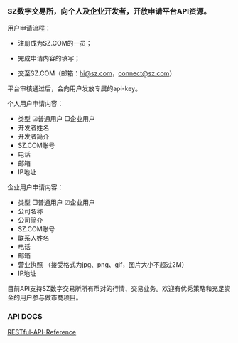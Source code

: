 ### SZ数字交易所，向个人及企业开发者，开放申请平台API资源。

用户申请流程：

* 注册成为SZ.COM的一员； 

* 完成申请内容的填写； 

* 交至SZ.COM（邮箱：hi@sz.com，connect@sz.com） 

平台审核通过后，会向用户发放专属的api-key。


个人用户申请内容： 
* 类型	☑普通用户 □企业用户 
* 开发者姓名 
* 开发者简介 
* SZ.COM账号 
* 电话 
* 邮箱 
* IP地址


企业用户申请内容： 
* 类型	□普通用户 ☑企业用户 
* 公司名称 
* 公司简介 
* SZ.COM账号 
* 联系人姓名 
* 电话 
* 邮箱 
* 营业执照	（接受格式为jpg、png、gif，图片大小不超过2M） 
* IP地址


目前API支持SZ数字交易所所有币对的行情、交易业务。欢迎有优秀策略和充足资金的用户参与做市商项目。


### API DOCS

[RESTful-API-Reference](https://github.com/szquanapi/SZ-API/wiki/RESTful-API-Reference)
